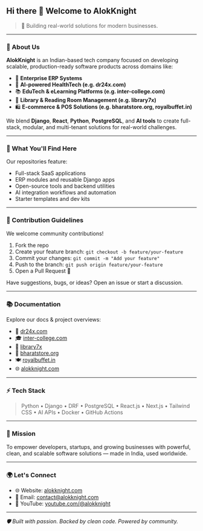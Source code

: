 ## Hi there 👋 Welcome to AlokKnight

> 🚀 Building real-world solutions for modern businesses.

---

### 🧠 About Us

**AlokKnight** is an Indian-based tech company focused on developing scalable, production-ready software products across domains like:

- 🏢 **Enterprise ERP Systems**  
- 🏥 **AI-powered HealthTech (e.g. dr24x.com)**
- 📚 **EduTech & eLearning Platforms (e.g. inter-college.com)**
- 📖 **Library & Reading Room Management (e.g. library7x)**
- 🛍️ **E-commerce & POS Solutions (e.g. bharatstore.org, royalbuffet.in)**

We blend **Django**, **React**, **Python**, **PostgreSQL**, and **AI tools** to create full-stack, modular, and multi-tenant solutions for real-world challenges.

---

### 🧩 What You'll Find Here

Our repositories feature:
- Full-stack SaaS applications
- ERP modules and reusable Django apps
- Open-source tools and backend utilities
- AI integration workflows and automation
- Starter templates and dev kits

---

### 🤝 Contribution Guidelines

We welcome community contributions!

1. Fork the repo
2. Create your feature branch: `git checkout -b feature/your-feature`
3. Commit your changes: `git commit -m "Add your feature"`
4. Push to the branch: `git push origin feature/your-feature`
5. Open a Pull Request 🚀

Have suggestions, bugs, or ideas? Open an issue or start a discussion.

---

### 📚 Documentation

Explore our docs & project overviews:
- 📘 [dr24x.com](https://dr24x.com)
- 🎓 [inter-college.com](https://inter-college.com)
- 📖 [library7x](https://library7x.com)
- 🛒 [bharatstore.org](https://bharatstore.org)
- 🍽️ [royalbuffet.in](https://royalbuffet.in)
- 🌐 [alokknight.com](https://alokknight.com)

---

### ⚡ Tech Stack

> Python • Django • DRF • PostgreSQL • React.js • Next.js • Tailwind CSS • AI APIs • Docker • GitHub Actions

---

### 🎯 Mission

To empower developers, startups, and growing businesses with powerful, clean, and scalable software solutions — made in India, used worldwide.

---

### 🌍 Let's Connect

- 🌐 Website: [alokknight.com](https://alokknight.com)
- 📧 Email: contact@alokknight.com
- 🧠 YouTube: [youtube.com/@alokknight](https://youtube.com/@alokknight)

---

_🛡️ Built with passion. Backed by clean code. Powered by community._

